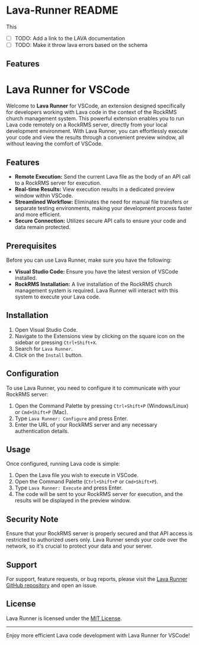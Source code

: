 # Lava-Runner README

This 

- [ ] TODO: Add a link to the LAVA documentation
- [ ] TODO: Make it throw lava errors based on the schema

## Features

# Lava Runner for VSCode

Welcome to **Lava Runner** for VSCode, an extension designed specifically for developers working with Lava code in the context of the RockRMS church management system. This powerful extension enables you to run Lava code remotely on a RockRMS server, directly from your local development environment. With Lava Runner, you can effortlessly execute your code and view the results through a convenient preview window, all without leaving the comfort of VSCode.

## Features

- **Remote Execution:** Send the current Lava file as the body of an API call to a RockRMS server for execution.
- **Real-time Results:** View execution results in a dedicated preview window within VSCode.
- **Streamlined Workflow:** Eliminates the need for manual file transfers or separate testing environments, making your development process faster and more efficient.
- **Secure Connection:** Utilizes secure API calls to ensure your code and data remain protected.

## Prerequisites

Before you can use Lava Runner, make sure you have the following:

- **Visual Studio Code:** Ensure you have the latest version of VSCode installed.
- **RockRMS Installation:** A live installation of the RockRMS church management system is required. Lava Runner will interact with this system to execute your Lava code.

## Installation

1. Open Visual Studio Code.
2. Navigate to the Extensions view by clicking on the square icon on the sidebar or pressing `Ctrl+Shift+X`.
3. Search for `Lava Runner`.
4. Click on the `Install` button.

## Configuration

To use Lava Runner, you need to configure it to communicate with your RockRMS server:

1. Open the Command Palette by pressing `Ctrl+Shift+P` (Windows/Linux) or `Cmd+Shift+P` (Mac).
2. Type `Lava Runner: Configure` and press Enter.
3. Enter the URL of your RockRMS server and any necessary authentication details.

## Usage

Once configured, running Lava code is simple:

1. Open the Lava file you wish to execute in VSCode.
2. Open the Command Palette (`Ctrl+Shift+P` or `Cmd+Shift+P`).
3. Type `Lava Runner: Execute` and press Enter.
4. The code will be sent to your RockRMS server for execution, and the results will be displayed in the preview window.

## Security Note

Ensure that your RockRMS server is properly secured and that API access is restricted to authorized users only. Lava Runner sends your code over the network, so it's crucial to protect your data and your server.

## Support

For support, feature requests, or bug reports, please visit the [Lava Runner GitHub repository](https://github.com/your-repo/lava-runner) and open an issue.

## License

Lava Runner is licensed under the [MIT License](https://opensource.org/licenses/MIT).

---

Enjoy more efficient Lava code development with Lava Runner for VSCode!